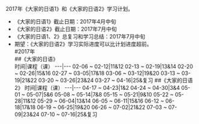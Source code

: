 2017年《大家的日语1》和《大家的日语2》学习计划。  
- 《大家的日语1》截止日期：2017年4月中旬  
- 《大家的日语2》截止日期：2017年7月中旬  
- 《大家的日语1、2》总复习和学习总结：2017年7月中旬  
- 期望：《大家的日语2》学习实际进度可以比计划进度超前。  
#2017年  
##《大家的日语》  
时间|课程（课）
---|---
02-06 ~ 02-12|11&12
02-13 ~ 02-19|13&14
02-20 ~ 02-26|15&16
02-27 ~ 03-05|17&18
03-06 ~ 03-12|19&20
03-13 ~ 03-19|21&22
03-20 ~ 03-26|23&24
03-27 ~ 04-16|25&复习
##《大家的日语2》
时间|课程（课）
---|---
04-17 ~ 04-23|1&2
04-24 ~ 04-30|3&4
05-01 ~ 05-07|5&6
05-08 ~ 05-14|7&8
05-15 ~ 05-21|9&10
05-22 ~ 05-28|11&12
05-29 ~ 06-04|13&14
06-05 ~ 06-11|15&16
06-12 ~ 06-18|17&18
06-19 ~ 06-25|19&20
06-26 ~ 07-02|21&22
07-03 ~ 07-09|23&24
07-10 ~ 07-16|25&复习